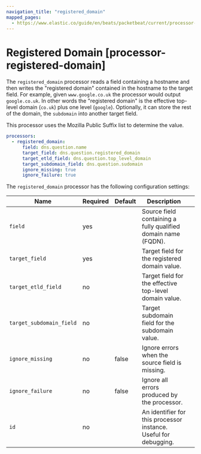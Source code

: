 ```yaml
---
navigation_title: "registered_domain"
mapped_pages:
  - https://www.elastic.co/guide/en/beats/packetbeat/current/processor-registered-domain.html
---
```


# Registered Domain [processor-registered-domain]


The `registered_domain` processor reads a field containing a hostname and then writes the "registered domain" contained in the hostname to the target field. For example, given `www.google.co.uk` the processor would output `google.co.uk`. In other words the "registered domain" is the effective top-level domain (`co.uk`) plus one level (`google`). Optionally, it can store the rest of the domain, the `subdomain` into another target field.

This processor uses the Mozilla Public Suffix list to determine the value.

```yaml
processors:
  - registered_domain:
      field: dns.question.name
      target_field: dns.question.registered_domain
      target_etld_field: dns.question.top_level_domain
      target_subdomain_field: dns.question.sudomain
      ignore_missing: true
      ignore_failure: true
```

The `registered_domain` processor has the following configuration settings:

| Name | Required | Default | Description |  |
| --- | --- | --- | --- | --- |
| `field` | yes |  | Source field containing a fully qualified domain name (FQDN). |  |
| `target_field` | yes |  | Target field for the registered domain value. |  |
| `target_etld_field` | no |  | Target field for the effective top-level domain value. |  |
| `target_subdomain_field` | no |  | Target subdomain field for the subdomain value. |  |
| `ignore_missing` | no | false | Ignore errors when the source field is missing. |  |
| `ignore_failure` | no | false | Ignore all errors produced by the processor. |  |
| `id` | no |  | An identifier for this processor instance. Useful for debugging. |  |

